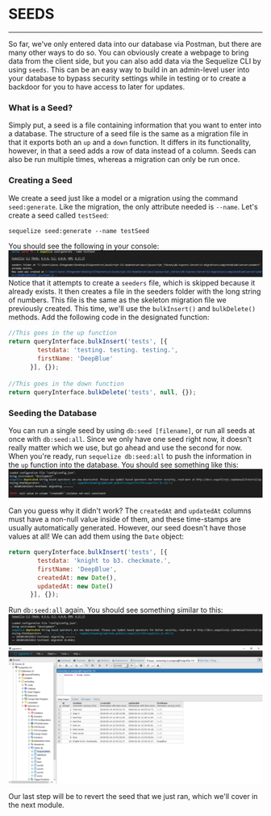 # SEEDS
---

So far, we've only entered data into our database via Postman, but there are many other ways to do so. You can obviously create a webpage to bring data from the client side, but you can also add data via the Sequelize CLI by using `seeds`. This can be an easy way to build in an admin-level user into your database to bypass security settings while in testing or to create a backdoor for you to have access to later for updates.

### What is a Seed?
Simply put, a seed is a file containing information that you want to enter into a database. The structure of a seed file is the same as a migration file in that it exports both an `up` and a `down` function. It differs in its functionality, however, in that a seed adds a row of data instead of a column.  Seeds can also be run multiple times, whereas a migration can only be run once.

### Creating a Seed
We create a seed just like a model or a migration using the command `seed:generate`. Like the migration, the only attribute needed is `--name`. Let's create a seed called `testSeed`:
```
sequelize seed:generate --name testSeed
```
You should see the following in your console: <br> ![seedCreate](assets/seedCreate.png) <br> Notice that it attempts to create a `seeders` file, which is skipped because it already exists. It then creates a file in the seeders folder with the long string of numbers. This file is the same as the skeleton migration file we previously created. This time, we'll use the `bulkInsert()` and `bulkDelete()` methods. Add the following code in the designated function:

```js
//This goes in the up function
return queryInterface.bulkInsert('tests', [{
        testdata: 'testing. testing. testing.',
        firstName: 'DeepBlue'
      }], {});

//This goes in the down function
return queryInterface.bulkDelete('tests', null, {});
```

### Seeding the Database
You can run a single seed by using `db:seed [filename]`, or run all seeds at once with `db:seed:all`. Since we only have one seed right now, it doesn't really matter which we use, but go ahead and use the second for now. When you're ready, run `sequelize db:seed:all` to push the information in the `up` function into the database. You should see something like this: <br> ![seedFail](assets/seedFail.png) <br>

Can you guess why it didn't work? The `createdAt` and `updatedAt` columns must have a non-null value inside of them, and these time-stamps are usually automatically generated. However, our seed doesn't have those values at all! We can add them using the `Date` object:

```js
return queryInterface.bulkInsert('tests', [{
        testdata: 'knight to b3. checkmate.',
        firstName: 'DeepBlue',
        createdAt: new Date(),
        updatedAt: new Date()
      }], {});
```

Run `db:seed:all` again. You should see something similar to this:
![seedConsole](assets/seedConsole.png) <br>
![seedDatabase](assets/seedDatabase.png) <br>

Our last step will be to revert the seed that we just ran, which we'll cover in the next module.